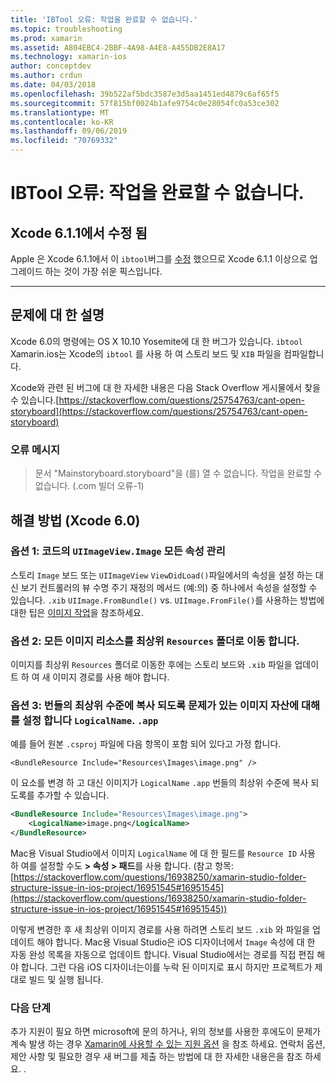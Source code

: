 ```yaml
---
title: 'IBTool 오류: 작업을 완료할 수 없습니다.'
ms.topic: troubleshooting
ms.prod: xamarin
ms.assetid: A804EBC4-2BBF-4A98-A4E8-A455DB2E8A17
ms.technology: xamarin-ios
author: conceptdev
ms.author: crdun
ms.date: 04/03/2018
ms.openlocfilehash: 39b522af5bdc3587e3d5aa1451ed4879c6af65f5
ms.sourcegitcommit: 57f815bf0024b1afe9754c0e28054fc0a53ce302
ms.translationtype: MT
ms.contentlocale: ko-KR
ms.lasthandoff: 09/06/2019
ms.locfileid: "70769332"
---
```

# <a name="ibtool-error-the-operation-couldnt-be-completed"></a>IBTool 오류: 작업을 완료할 수 없습니다.

## <a name="fixed-in-xcode-611"></a>Xcode 6.1.1에서 수정 됨

Apple 은 Xcode 6.1.1에서 이 `ibtool`버그를 [수정](https://developer.apple.com/library/content/documentation/Xcode/Conceptual/RN-Xcode-Archive/Chapters/xc6_release_notes.html#//apple_ref/doc/uid/TP40016994-CH4-SW1) 했으므로 Xcode 6.1.1 이상으로 업그레이드 하는 것이 가장 쉬운 픽스입니다.

* * *

## <a name="description-of-the-problem"></a>문제에 대 한 설명

Xcode 6.0의 명령에는 OS X 10.10 Yosemite에 대 한 버그가 있습니다. `ibtool` Xamarin.ios는 Xcode의 `ibtool` 를 사용 하 여 스토리 보드 및 `XIB` 파일을 컴파일합니다.

Xcode와 관련 된 버그에 대 한 자세한 내용은 다음 Stack Overflow 게시물에서 찾을 수 있습니다.[https://stackoverflow.com/questions/25754763/cant-open-storyboard](https://stackoverflow.com/questions/25754763/cant-open-storyboard)

### <a name="error-message"></a>오류 메시지

> 문서 "Mainstoryboard.storyboard"을 (를) 열 수 없습니다. 작업을 완료할 수 없습니다. (.com 빌더 오류-1)

## <a name="workarounds-for-xcode-60"></a>해결 방법 (Xcode 6.0)

### <a name="option-1-manage-all-uiimageviewimage-properties-in-code"></a>옵션 1: 코드의 `UIImageView.Image` 모든 속성 관리

스토리 `Image` 보드 또는 `UIImageView` `ViewDidLoad()`파일에서의 속성을 설정 하는 대신 보기 컨트롤러의 뷰 수명 주기 재정의 메서드 (예:의) 중 하나에서 속성을 설정할 수 있습니다. `.xib` `UIImage.FromBundle()` vs. `UIImage.FromFile()`를 사용하는 방법에 대한 팁은 [이미지 작업](~/ios/app-fundamentals/images-icons/index.md)을 참조하세요.

### <a name="option-2-move-all-of-the-image-resources-to-the-top-level-resources-folder"></a>옵션 2: 모든 이미지 리소스를 최상위 `Resources` 폴더로 이동 합니다.

이미지를 최상위 `Resources` 폴더로 이동한 후에는 스토리 보드와 `.xib` 파일을 업데이트 하 여 새 이미지 경로를 사용 해야 합니다.

### <a name="option-3-set-the-logicalname-for-any-problematic-image-assets-so-they-are-copied-to-the-top-level-of-theapp-bundle"></a>옵션 3: 번들의 최상위 수준에 복사 되도록 문제가 있는 이미지 자산에 대해를 설정 합니다 `LogicalName`. `.app`

예를 들어 원본 `.csproj` 파일에 다음 항목이 포함 되어 있다고 가정 합니다.

`<BundleResource Include="Resources\Images\image.png" />`

이 요소를 변경 하 고 대신 이미지가 `LogicalName` `.app` 번들의 최상위 수준에 복사 되도록를 추가할 수 있습니다.

```xml
<BundleResource Include="Resources\Images\image.png">
    <LogicalName>image.png</LogicalName>
</BundleResource>
```

Mac용 Visual Studio에서 이미지 `LogicalName` 에 대 한 필드를 `Resource ID` 사용 하 여를 설정할 수도 **> 속성 > 패드**를 사용 합니다. (참고 항목: [https://stackoverflow.com/questions/16938250/xamarin-studio-folder-structure-issue-in-ios-project/16951545#16951545](https://stackoverflow.com/questions/16938250/xamarin-studio-folder-structure-issue-in-ios-project/16951545#16951545))

이렇게 변경한 후 새 최상위 이미지 경로를 사용 하려면 스토리 보드 `.xib` 와 파일을 업데이트 해야 합니다. Mac용 Visual Studio은 iOS 디자이너에서 `Image` 속성에 대 한 자동 완성 목록을 자동으로 업데이트 합니다. Visual Studio에서는 경로를 직접 편집 해야 합니다. 그런 다음 iOS 디자이너는이를 누락 된 이미지로 표시 하지만 프로젝트가 제대로 빌드 및 실행 됩니다.

### <a name="next-steps"></a>다음 단계

추가 지원이 필요 하면 microsoft에 문의 하거나, 위의 정보를 사용한 후에도이 문제가 계속 발생 하는 경우 [Xamarin에 사용할 수 있는 지원 옵션](~/cross-platform/troubleshooting/support-options.md) 을 참조 하세요. 연락처 옵션, 제안 사항 및 필요한 경우 새 버그를 제출 하는 방법에 대 한 자세한 내용은을 참조 하세요. . 
